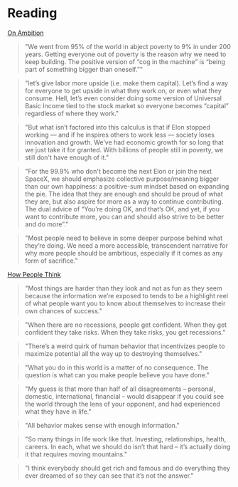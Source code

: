 # Reading

[On Ambition](https://eriktorenberg.substack.com/p/on-ambition)

> "We went from 95% of the world in abject poverty to 9% in under 200 years. Getting everyone out of poverty is the reason why we need to keep building. The positive version of “cog in the machine” is “being part of something bigger than oneself.”"

> "let’s give labor more upside (i.e. make them capital). Let’s find a way for everyone to get upside in what they work on, or even what they consume. Hell, let’s even consider doing some version of Universal Basic Income tied to the stock market so everyone becomes “capital” regardless of where they work."

> "But what isn’t factored into this calculus is that if Elon stopped working — and if he inspires others to work less — society loses innovation and growth. We’ve had economic growth for so long that we just take it for granted. With billions of people still in poverty, we still don't have enough of it."

> "For the 99.9% who don't become the next Elon or join the next SpaceX, we should emphasize collective purpose/meaning bigger than our own happiness: a positive-sum mindset based on expanding the pie. The idea that they are enough and should be proud of what they are, but also aspire for more as a way to continue contributing. The dual advice of “You’re doing OK, and that’s OK, and yet, if you want to contribute more, you can and should also strive to be better and do more”."

> "Most people need to believe in some deeper purpose behind what they’re doing. We need a more accessible, transcendent narrative for why more people should be ambitious, especially if it comes as any form of sacrifice."

[How People Think](https://www.collaborativefund.com/blog/think/)

> "Most things are harder than they look and not as fun as they seem because the information we’re exposed to tends to be a highlight reel of what people want you to know about themselves to increase their own chances of success."

> "When there are no recessions, people get confident. When they get confident they take risks. When they take risks, you get recessions."

> "There’s a weird quirk of human behavior that incentivizes people to maximize potential all the way up to destroying themselves."

> "What you do in this world is a matter of no consequence. The question is what can you make people believe you have done."

> "My guess is that more than half of all disagreements – personal, domestic, international, financial – would disappear if you could see the world through the lens of your opponent, and had experienced what they have in life."

> "All behavior makes sense with enough information."

> "So many things in life work like that. Investing, relationships, health, careers. In each, what we should do isn’t that hard – it’s actually doing it that requires moving mountains."

> "I think everybody should get rich and famous and do everything they ever dreamed of so they can see that it’s not the answer."

